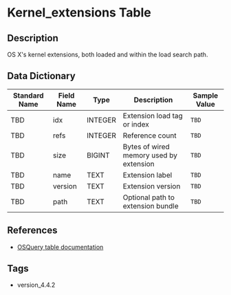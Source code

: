 # Kernel_extensions Table

## Description
OS X's kernel extensions, both loaded and within the load search path.

## Data Dictionary
|Standard Name|Field Name|Type|Description|Sample Value|
|---|---|---|---|---|
|TBD|idx|INTEGER|Extension load tag or index|`TBD`|
|TBD|refs|INTEGER|Reference count|`TBD`|
|TBD|size|BIGINT|Bytes of wired memory used by extension|`TBD`|
|TBD|name|TEXT|Extension label|`TBD`|
|TBD|version|TEXT|Extension version|`TBD`|
|TBD|path|TEXT|Optional path to extension bundle|`TBD`|

## References
* [OSQuery table documentation](https://osquery.io/schema/current#kernel_extensions)

## Tags
* version_4.4.2